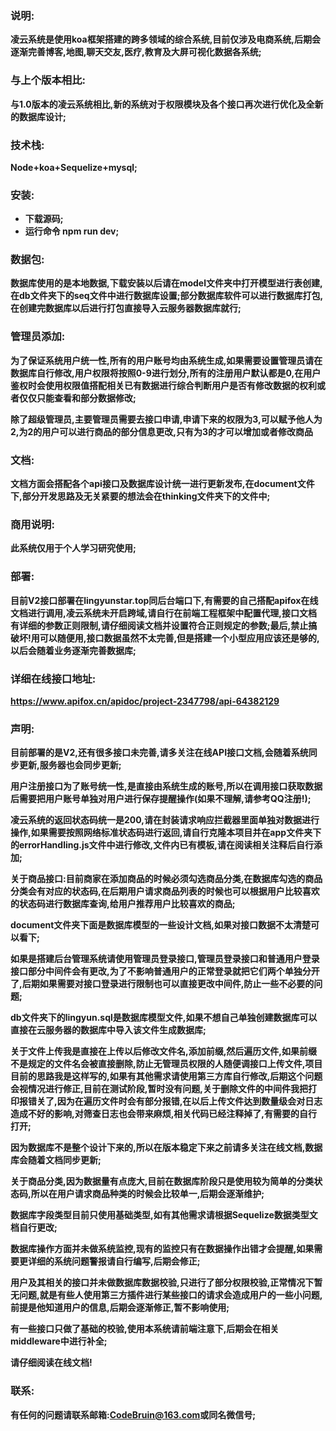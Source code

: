 ### 说明:

**凌云系统是使用koa框架搭建的跨多领域的综合系统,目前仅涉及电商系统,后期会逐渐完善博客,地图,聊天交友,医疗,教育及大屏可视化数据各系统;**

### 与上个版本相比:

**与1.0版本的凌云系统相比,新的系统对于权限模块及各个接口再次进行优化及全新的数据库设计;**

### 技术栈:

**Node+koa+Sequelize+mysql;**

### 安装:

- **下载源码;**
- **运行命令 npm run dev;**

### 数据包:

**数据库使用的是本地数据,下载安装以后请在model文件夹中打开模型进行表创建,在db文件夹下的seq文件中进行数据库设置;部分数据库软件可以进行数据库打包,在创建完数据库以后进行打包直接导入云服务器数据库就行;**

### 管理员添加:

**为了保证系统用户统一性,所有的用户账号均由系统生成,如果需要设置管理员请在数据库自行修改,用户权限将按照0-9进行划分,所有的注册用户默认都是0,在用户鉴权时会使用权限值搭配相关已有数据进行综合判断用户是否有修改数据的权利或者仅仅只能查看和部分数据修改;**

**除了超级管理员,主要管理员需要去接口申请,申请下来的权限为3,可以赋予他人为2,为2的用户可以进行商品的部分信息更改,只有为3的才可以增加或者修改商品**

### 文档:

**文档方面会搭配各个api接口及数据库设计统一进行更新发布,在document文件下,部分开发思路及无关紧要的想法会在thinking文件夹下的文件中;**

### 商用说明:

**此系统仅用于个人学习研究使用;**

### 部署:

**目前V2接口部署在lingyunstar.top同后台端口下,有需要的自己搭配apifox在线文档进行调用,凌云系统未开启跨域,请自行在前端工程框架中配置代理,接口文档有详细的参数正则限制,请仔细阅读文档并设置符合正则规定的参数;最后,禁止搞破坏!用可以随便用,接口数据虽然不太完善,但是搭建一个小型应用应该还是够的,以后会随着业务逐渐完善数据库;**

### 详细在线接口地址:

**https://www.apifox.cn/apidoc/project-2347798/api-64382129**

### 声明:

**目前部署的是V2,还有很多接口未完善,请多关注在线API接口文档,会随着系统同步更新,服务器也会同步更新;**

**用户注册接口为了账号统一性,是直接由系统生成的账号,所以在调用接口获取数据后需要把用户账号单独对用户进行保存提醒操作(如果不理解,请参考QQ注册!);**

**凌云系统的返回状态码统一是200,请在封装请求响应拦截器里面单独对数据进行操作,如果需要按照网络标准状态码进行返回,请自行克隆本项目并在app文件夹下的errorHandling.js文件中进行修改,文件内已有模板,请在阅读相关注释后自行添加;**

**关于商品接口:目前商家在添加商品的时候必须勾选商品分类,在数据库勾选的商品分类会有对应的状态码,在后期用户请求商品列表的时候也可以根据用户比较喜欢的状态码进行数据库查询,给用户推荐用户比较喜欢的商品;**

**document文件夹下面是数据库模型的一些设计文档,如果对接口数据不太清楚可以看下;**

**如果是搭建后台管理系统请使用管理员登录接口,管理员登录接口和普通用户登录接口部分中间件会有更改,为了不影响普通用户的正常登录就把它们两个单独分开了,后期如果需要对接口登录进行限制也可以直接更改中间件,防止一些不必要的问题;**

**db文件夹下的lingyun.sql是数据库模型文件,如果不想自己单独创建数据库可以直接在云服务器的数据库中导入该文件生成数据库;**

**关于文件上传我是直接在上传以后修改文件名,添加前缀,然后遍历文件,如果前缀不是规定的文件名会被直接删除,防止无管理员权限的人随便调接口上传文件,项目目前的思路我是这样写的,如果有其他需求请使用第三方库自行修改,后期这个问题会视情况进行修正,目前在测试阶段,暂时没有问题,关于删除文件的中间件我把打印报错关了,因为在遍历文件时会有部分报错,在以后上传文件达到数量级会对日志造成不好的影响,对筛查日志也会带来麻烦,相关代码已经注释掉了,有需要的自行打开;**

**因为数据库不是整个设计下来的,所以在版本稳定下来之前请多关注在线文档,数据库会随着文档同步更新;**

**关于商品分类,因为数据量有点庞大,目前在数据库阶段只是使用较为简单的分类状态码,所以在用户请求商品种类的时候会比较单一,后期会逐渐维护;**

**数据库字段类型目前只使用基础类型,如有其他需求请根据Sequelize数据类型文档自行更改;**

**数据库操作方面并未做系统监控,现有的监控只有在数据操作出错才会提醒,如果需要更详细的系统问题警报请自行编写,后期会修正;**

**用户及其相关的接口并未做数据库数据校验,只进行了部分权限校验,正常情况下暂无问题,就是有些人使用第三方插件进行某些接口的请求会造成用户的一些小问题,前提是他知道用户的信息,后期会逐渐修正,暂不影响使用;**

**有一些接口只做了基础的校验,使用本系统请前端注意下,后期会在相关middleware中进行补全;**

**请仔细阅读在线文档!**

### 联系:

**有任何的问题请联系邮箱:[CodeBruin@163.com](mailto:CodeBruin@163.com)或同名微信号;**
